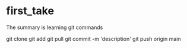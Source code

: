 # first_take


The summary is learning git commands

git clone
git add
git pull
git commit -m 'description'
git push origin main
